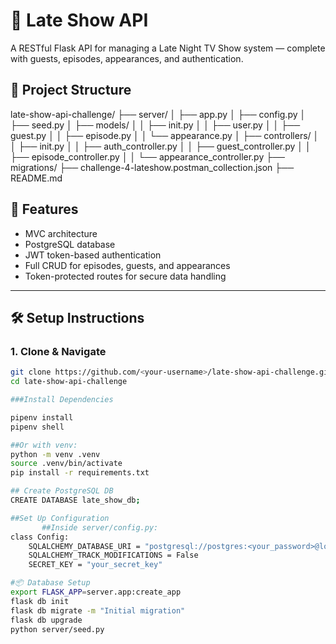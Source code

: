 # 🌙 Late Show API

A RESTful Flask API for managing a Late Night TV Show system — complete with guests, episodes, appearances, and authentication.

## 📁 Project Structure

late-show-api-challenge/
├── server/
│ ├── app.py
│ ├── config.py
│ ├── seed.py
│ ├── models/
│ │ ├── init.py
│ │ ├── user.py
│ │ ├── guest.py
│ │ ├── episode.py
│ │ └── appearance.py
│ ├── controllers/
│ │ ├── init.py
│ │ ├── auth_controller.py
│ │ ├── guest_controller.py
│ │ ├── episode_controller.py
│ │ └── appearance_controller.py
├── migrations/
├── challenge-4-lateshow.postman_collection.json
├── README.md

## 🚀 Features

- MVC architecture
- PostgreSQL database
- JWT token-based authentication
- Full CRUD for episodes, guests, and appearances
- Token-protected routes for secure data handling

---

## 🛠 Setup Instructions

### 1. Clone & Navigate

```bash
git clone https://github.com/<your-username>/late-show-api-challenge.git
cd late-show-api-challenge

###Install Dependencies

pipenv install
pipenv shell

##Or with venv:
python -m venv .venv
source .venv/bin/activate
pip install -r requirements.txt

## Create PostgreSQL DB
CREATE DATABASE late_show_db;

##Set Up Configuration
       ##Inside server/config.py:
class Config:
    SQLALCHEMY_DATABASE_URI = "postgresql://postgres:<your_password>@localhost:5432/late_show_db"
    SQLALCHEMY_TRACK_MODIFICATIONS = False
    SECRET_KEY = "your_secret_key"

#📦 Database Setup
export FLASK_APP=server.app:create_app
flask db init
flask db migrate -m "Initial migration"
flask db upgrade
python server/seed.py